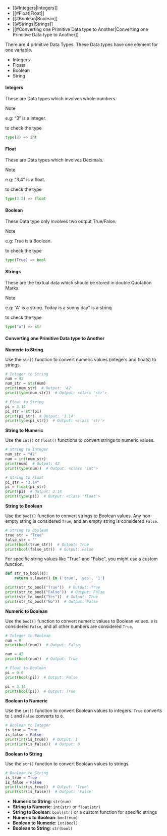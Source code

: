 - [[#Integers|Integers]]
- [[#Float|Float]]
- [[#Boolean|Boolean]]
- [[#Strings|Strings]]
- [[#Converting one Primitive Data type to Another|Converting one Primitive Data type to Another]]


There are 4 primitive Data Types. These Data types have one element for one variable.
- Integers
- Floats
- Boolean
- String

#### Integers
These are Data types which involves whole numbers.

> [!NOTE] 
> e.g: “3” is a integer.

to check the type

``` Python
type(2) => int
```

#### Float
These are Data types which involves Decimals.

> [!NOTE] 
> e.g: “3.4” is a float.

to check the type

``` Python
type(3.2) => float
```

#### Boolean
These Data type only involves two output True/False.

> [!NOTE] 
> e.g: True is a Boolean.

to check the type

``` Python
type(True) => bool
```

#### Strings
These are the textual data which should be stored in double Quotation Marks.

> [!NOTE] 
> e.g: “A” is a string. 
> Today is a sunny day” is a string

to check the type

``` Python
type("a") => str
```


#### Converting one Primitive Data type to Another

**Numeric to String**

Use the `str()` function to convert numeric values (integers and floats) to strings.

``` Python
# Integer to String
num = 42
num_str = str(num)
print(num_str)  # Output: '42'
print(type(num_str))  # Output: <class 'str'>

# Float to String
pi = 3.14
pi_str = str(pi)
print(pi_str)  # Output: '3.14'
print(type(pi_str))  # Output: <class 'str'>
```

**String to Numeric**

Use the `int()` or `float()` functions to convert strings to numeric values.

``` Python
# String to Integer
num_str = "42"
num = int(num_str)
print(num)  # Output: 42
print(type(num))  # Output: <class 'int'>

# String to Float
pi_str = "3.14"
pi = float(pi_str)
print(pi)  # Output: 3.14
print(type(pi))  # Output: <class 'float'>
```

**String to Boolean**

Use the `bool()` function to convert strings to Boolean values. Any non-empty string is considered `True`, and an empty string is considered `False`.

``` Python
# String to Boolean
true_str = "True"
false_str = ""
print(bool(true_str))  # Output: True
print(bool(false_str))  # Output: False
```

For specific string values like "True" and "False", you might use a custom function:

``` Python
def str_to_bool(s):
    return s.lower() in ('true', 'yes', '1')

print(str_to_bool("True"))  # Output: True
print(str_to_bool("False"))  # Output: False
print(str_to_bool("Yes"))  # Output: True
print(str_to_bool("No"))  # Output: False
```

**Numeric to Boolean**

Use the `bool()` function to convert numeric values to Boolean values. `0` is considered `False`, and all other numbers are considered `True`.

``` Python
# Integer to Boolean
num = 0
print(bool(num))  # Output: False

num = 42
print(bool(num))  # Output: True

# Float to Boolean
pi = 0.0
print(bool(pi))  # Output: False

pi = 3.14
print(bool(pi))  # Output: True
```

**Boolean to Numeric**

Use the `int()` function to convert Boolean values to integers. `True` converts to `1` and `False` converts to `0`.

``` Python
# Boolean to Integer
is_true = True
is_false = False
print(int(is_true))  # Output: 1
print(int(is_false))  # Output: 0
```

**Boolean to String**

Use the `str()` function to convert Boolean values to strings.

``` Python
# Boolean to String
is_true = True
is_false = False
print(str(is_true))  # Output: 'True'
print(str(is_false))  # Output: 'False'
```


- **Numeric to String**: `str(num)`
- **String to Numeric**: `int(str)` or `float(str)`
- **String to Boolean**: `bool(str)` or a custom function for specific strings
- **Numeric to Boolean**: `bool(num)`
- **Boolean to Numeric**: `int(bool)`
- **Boolean to String**: `str(bool)`
